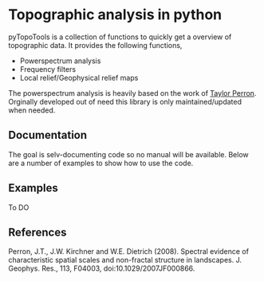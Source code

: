 Topographic analysis in python
================================

pyTopoTools is a collection of functions to quickly get a overview of topographic data. It provides the following functions,

* Powerspectrum analysis
* Frequency filters
* Local relief/Geophysical relief maps

The powerspectrum analysis is heavily based on the work of [Taylor Perron](http://web.mit.edu/perron/www/perron.html).
Orginally developed out of need this library is only maintained/updated when needed.

Documentation
---------------

The goal is selv-documenting code so no manual will be available. Below are a number of examples to show how to use the code.

Examples
-----------------

To DO


References
-----------
Perron, J.T., J.W. Kirchner and W.E. Dietrich (2008). Spectral evidence of characteristic spatial scales and non-fractal structure in landscapes. J. Geophys. Res., 113, F04003, doi:10.1029/2007JF000866.
